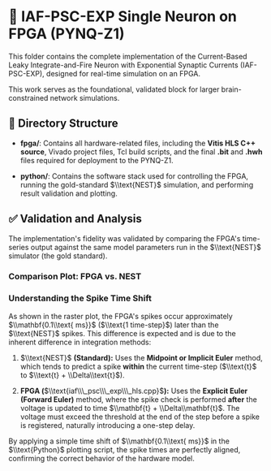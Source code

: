 🧠 IAF-PSC-EXP Single Neuron on FPGA (PYNQ-Z1)
==============================================

This folder contains the complete implementation of the Current-Based Leaky Integrate-and-Fire Neuron with Exponential Synaptic Currents (IAF-PSC-EXP), designed for real-time simulation on an FPGA.

This work serves as the foundational, validated block for larger brain-constrained network simulations.

📁 Directory Structure
----------------------

*   **fpga/**: Contains all hardware-related files, including the **Vitis HLS C++ source**, Vivado project files, Tcl build scripts, and the final **.bit** and **.hwh** files required for deployment to the PYNQ-Z1.
    
*   **python/**: Contains the software stack used for controlling the FPGA, running the gold-standard $\\text{NEST}$ simulation, and performing result validation and plotting.
    

✅ Validation and Analysis
-------------------------

The implementation's fidelity was validated by comparing the FPGA's time-series output against the same model parameters run in the $\\text{NEST}$ simulator (the gold standard).

### Comparison Plot: FPGA vs. NEST

### Understanding the Spike Time Shift

As shown in the raster plot, the FPGA's spikes occur approximately $\\mathbf{0.1\\text{ ms}}$ ($\\text{1 time-step}$) later than the $\\text{NEST}$ spikes. This difference is expected and is due to the inherent difference in integration methods:

1.  $\\text{NEST}$ **(Standard):** Uses the **Midpoint or Implicit Euler** method, which tends to predict a spike **within** the current time-step ($\\text{t}$ to $\\text{t} + \\Delta\\text{t}$).
    
2.  **FPGA (**$\\text{iaf\\\_psc\\\_exp\\\_hls.cpp}$**):** Uses the **Explicit Euler (Forward Euler)** method, where the spike check is performed **after** the voltage is updated to time $\\mathbf{t} + \\Delta\\mathbf{t}$. The voltage must exceed the threshold at the end of the step before a spike is registered, naturally introducing a one-step delay.
    

By applying a simple time shift of $\\mathbf{0.1\\text{ ms}}$ in the $\\text{Python}$ plotting script, the spike times are perfectly aligned, confirming the correct behavior of the hardware model.